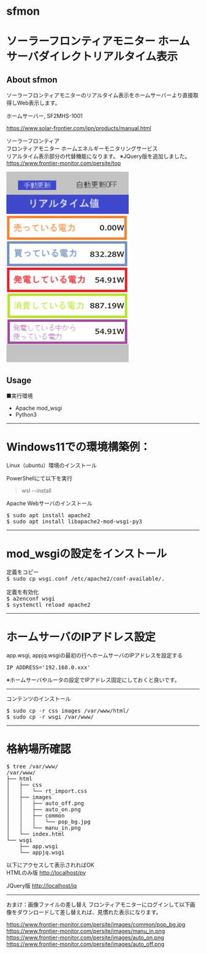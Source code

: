 # sfmon
ソーラーフロンティアモニター ホームサーバダイレクトリアルタイム表示
==================

## About sfmon
ソーラーフロンティアモニターのリアルタイム表示をホームサーバーより直接取得しWeb表示します。

ホームサーバー, SF2MHS-1001  

<https://www.solar-frontier.com/jpn/products/manual.html>

ソーラーフロンティア  
フロンティアモニター ホームエネルギーモニタリングサービス  
リアルタイム表示部分の代替機能になります。
※JQuery版を追加しました。
<https://www.frontier-monitor.com/persite/top>

![preview](preview.png)

## Usage

■実行環境  
* Apache mod_wsgi  
* Python3  

------------------------------------------------
# Windows11での環境構築例：  

Linux（ubuntu）環境のインストール  

PowerShellにて以下を実行  
> wsl --install

Apache Webサーバのインストール
<pre>
$ sudo apt install apache2
$ sudo apt install libapache2-mod-wsgi-py3
</pre>

------------------------------------------------
# mod_wsgiの設定をインストール

<pre>
定義をコピー
$ sudo cp wsgi.conf /etc/apache2/conf-available/.

定義を有効化
$ a2enconf wsgi
$ systemctl reload apache2
</pre>

------------------------------------------------
# ホームサーバのIPアドレス設定
app.wsgi, appjq.wsgiの最初の行へホームサーバのIPアドレスを設定する
<pre>
IP_ADDRESS='192.168.0.xxx'
</pre>

※ホームサーバやルータの設定でIPアドレス固定にしておくと良いです。

------------------------------------------------
コンテンツのインストール
<pre>
$ sudo cp -r css images /var/www/html/
$ sudo cp -r wsgi /var/www/
</pre>

------------------------------------------------
# 格納場所確認

<pre>
$ tree /var/www/
/var/www/
├── html
│   ├── css
│   │   └── rt_import.css
│   ├── images
│   │   ├── auto_off.png
│   │   ├── auto_on.png
│   │   ├── common
│   │   │   └── pop_bg.jpg
│   │   └── manu_in.png
│   └── index.html
└── wsgi
    ├── app.wsgi
    └── appjq.wsgi
</pre>

以下にアクセスして表示されればOK  
HTMLのみ版
<http://localhost/py>

JQuery版
<http://localhost/jq>

------------------------------------------------
おまけ：画像ファイルの差し替え
フロンティアモニターにログインして以下画像をダウンロードして差し替えれば、見慣れた表示になります。  


<https://www.frontier-monitor.com/persite/images/common/pop_bg.jpg>  
<https://www.frontier-monitor.com/persite/images/manu_in.png>  
<https://www.frontier-monitor.com/persite/images/auto_on.png>  
<https://www.frontier-monitor.com/persite/images/auto_off.png>  


